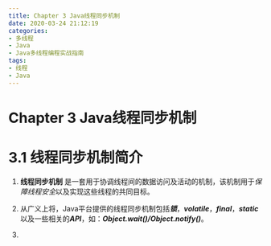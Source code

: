 ```yaml
---
title: Chapter 3 Java线程同步机制
date: 2020-03-24 21:12:19
categories:
- 多线程
- Java
- Java多线程编程实战指南
tags:
- 线程
- Java
---
```


# Chapter 3  Java线程同步机制

# 3.1 线程同步机制简介

1. **线程同步机制** 是一套用于协调线程间的数据访问及活动的机制，该机制用于*保障线程安全*以及实现这些线程的共同目标。

2. 从广义上将，Java平台提供的线程同步机制包括***锁***，***volatile***，***final***，***static***以及一些相关的***API***，如：***Object.wait()/Object.notify()***。
3. 


